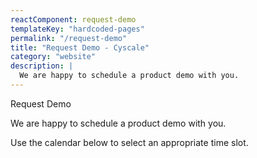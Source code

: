 ```yaml
---
reactComponent: request-demo
templateKey: "hardcoded-pages"
permalink: "/request-demo"
title: "Request Demo - Cyscale"
category: "website"
description: |
  We are happy to schedule a product demo with you.
---
```


Request Demo

We are happy to schedule a product demo with you.

Use the calendar below to select an appropriate time slot.



